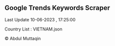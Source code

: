 

## Google Trends Keywords Scraper 
 
Last Update 10-06-2023 , 17:25:00

Country List :
VIETNAM.json



© Abdul Muttaqin 
